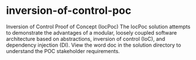 # inversion-of-control-poc
Inversion of Control Proof of Concept (IocPoc)
The IocPoc solution attempts to demonstrate the advantages of a modular, loosely coupled software architecture based on abstractions, inversion of control (IoC), and dependency injection (DI). View the word doc in the solution directory to understand the POC stakeholder requirements.
